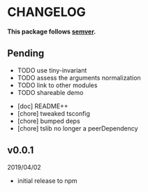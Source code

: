 # CHANGELOG
**This package follows [semver](https://semver.org/).**

## Pending
- TODO use tiny-invariant
- TODO assess the arguments normalization
- TODO link to other modules
- TODO shareable demo
* [doc] README++
* [chore] tweaked tsconfig
* [chore] bumped deps
* [chore] tslib no longer a peerDependency

## v0.0.1
2019/04/02
* initial release to npm
